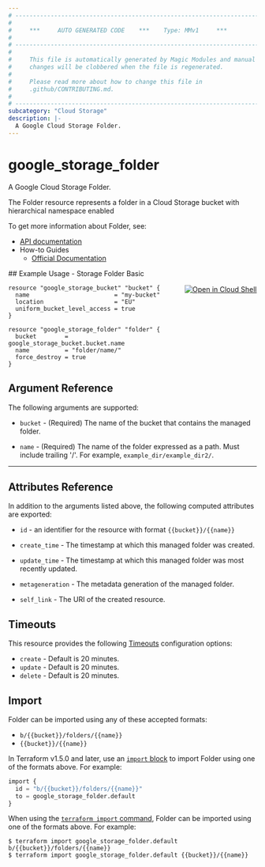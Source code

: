 ```yaml
---
# ----------------------------------------------------------------------------
#
#     ***     AUTO GENERATED CODE    ***    Type: MMv1     ***
#
# ----------------------------------------------------------------------------
#
#     This file is automatically generated by Magic Modules and manual
#     changes will be clobbered when the file is regenerated.
#
#     Please read more about how to change this file in
#     .github/CONTRIBUTING.md.
#
# ----------------------------------------------------------------------------
subcategory: "Cloud Storage"
description: |-
  A Google Cloud Storage Folder.
---
```


# google_storage_folder

A Google Cloud Storage Folder.

The Folder resource represents a folder in a Cloud Storage bucket with hierarchical namespace enabled


To get more information about Folder, see:

* [API documentation](https://cloud.google.com/storage/docs/json_api/v1/folders)
* How-to Guides
    * [Official Documentation](https://cloud.google.com/storage/docs/folders-overview)

<div class = "oics-button" style="float: right; margin: 0 0 -15px">
  <a href="https://console.cloud.google.com/cloudshell/open?cloudshell_git_repo=https%3A%2F%2Fgithub.com%2Fterraform-google-modules%2Fdocs-examples.git&cloudshell_image=gcr.io%2Fcloudshell-images%2Fcloudshell%3Alatest&cloudshell_print=.%2Fmotd&cloudshell_tutorial=.%2Ftutorial.md&cloudshell_working_dir=storage_folder_basic&open_in_editor=main.tf" target="_blank">
    <img alt="Open in Cloud Shell" src="//gstatic.com/cloudssh/images/open-btn.svg" style="max-height: 44px; margin: 32px auto; max-width: 100%;">
  </a>
</div>
## Example Usage - Storage Folder Basic


```hcl
resource "google_storage_bucket" "bucket" {
  name                        = "my-bucket"
  location                    = "EU"
  uniform_bucket_level_access = true
}

resource "google_storage_folder" "folder" {
  bucket        = google_storage_bucket.bucket.name
  name          = "folder/name/"
  force_destroy = true
}
```

## Argument Reference

The following arguments are supported:


* `bucket` -
  (Required)
  The name of the bucket that contains the managed folder.

* `name` -
  (Required)
  The name of the folder expressed as a path. Must include
  trailing '/'. For example, `example_dir/example_dir2/`.


- - -



## Attributes Reference

In addition to the arguments listed above, the following computed attributes are exported:

* `id` - an identifier for the resource with format `{{bucket}}/{{name}}`

* `create_time` -
  The timestamp at which this managed folder was created.

* `update_time` -
  The timestamp at which this managed folder was most recently updated.

* `metageneration` -
  The metadata generation of the managed folder.
* `self_link` - The URI of the created resource.


## Timeouts

This resource provides the following
[Timeouts](https://developer.hashicorp.com/terraform/plugin/sdkv2/resources/retries-and-customizable-timeouts) configuration options:

- `create` - Default is 20 minutes.
- `update` - Default is 20 minutes.
- `delete` - Default is 20 minutes.

## Import


Folder can be imported using any of these accepted formats:

* `b/{{bucket}}/folders/{{name}}`
* `{{bucket}}/{{name}}`


In Terraform v1.5.0 and later, use an [`import` block](https://developer.hashicorp.com/terraform/language/import) to import Folder using one of the formats above. For example:

```tf
import {
  id = "b/{{bucket}}/folders/{{name}}"
  to = google_storage_folder.default
}
```

When using the [`terraform import` command](https://developer.hashicorp.com/terraform/cli/commands/import), Folder can be imported using one of the formats above. For example:

```
$ terraform import google_storage_folder.default b/{{bucket}}/folders/{{name}}
$ terraform import google_storage_folder.default {{bucket}}/{{name}}
```
